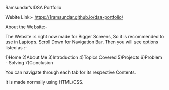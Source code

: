 Ramsundar’s DSA Portfolio

Webite Link:- https://1ramsundar.github.io/dsa-portfolio/

About the Website:- 

The Website is right now made for Bigger Screens, So it is recommended to use in Laptops. Scroll Down for Navigation Bar.
Then you will see options listed as :- 

1)Home
2)About Me 
3)Introduction
4)Topics Covered
5)Projects
6)Problem - Solving
7)Conclusion

You can navigate through each tab for its respective Contents.

It is made normally using HTML/CSS.
